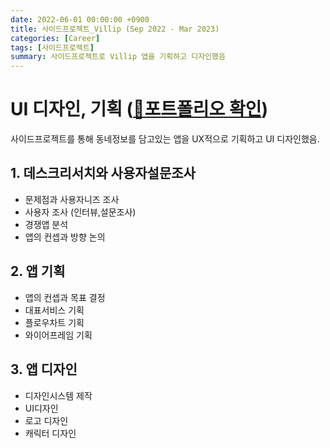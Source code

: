 ```yaml
---
date: 2022-06-01 00:00:00 +0900
title: 사이드프로젝트_Villip (Sep 2022 - Mar 2023)
categories: [Career]
tags: [사이드프로젝트]
summary: 사이드프로젝트로 Villip 앱을 기획하고 디자인했음
---
```


# UI 디자인, 기획 ([🔗포트폴리오 확인](https://pjaehong.github.io/posts/SideProject-Villip-blog/))
사이드프로젝트를 통해 동네정보를 담고있는 앱을 UX적으로 기획하고 UI 디자인했음.

## 1. 데스크리서치와 사용자설문조사
- 문제점과 사용자니즈 조사
- 사용자 조사 (인터뷰,설문조사)
- 경쟁앱 분석
- 앱의 컨셉과 방향 논의

## 2. 앱 기획
- 앱의 컨셉과 목표 결정
- 대표서비스 기획
- 플로우차트 기획
- 와이어프레임 기획

## 3. 앱 디자인
- 디자인시스템 제작
- UI디자인
- 로고 디자인
- 캐릭터 디자인

